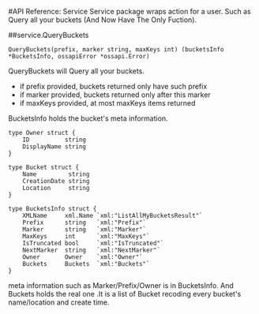 #API Reference: Service
Service package wraps action for a user. Such as Query all your buckets (And Now  Have The Only Fuction).

##service.QueryBuckets 

	QueryBuckets(prefix, marker string, maxKeys int) (bucketsInfo *BucketsInfo, ossapiError *ossapi.Error)
	
QueryBuckets will Query all your buckets. 

* if prefix provided, buckets returned only have such prefix
* if marker provided, buckets returned only after this marker 
* if maxKeys provided, at most maxKeys items returned


BucketsInfo holds the bucket's meta information.

	type Owner struct {
	    ID          string
	    DisplayName string
	}
	
	type Bucket struct {
	    Name         string
	    CreationDate string
	    Location     string
	}

	type BucketsInfo struct {
	    XMLName     xml.Name `xml:"ListAllMyBucketsResult"`
	    Prefix      string   `xml:"Prefix"`
	    Marker      string   `xml:"Marker"`
	    MaxKeys     int      `xml:"MaxKeys"`
	    IsTruncated bool     `xml:"IsTruncated"`
	    NextMarker  string   `xml:"NextMarker"`
	    Owner       Owner    `xml:"Owner"`
	    Buckets     Buckets  `xml:"Buckets"`
	}

meta information such as Marker/Prefix/Owner is in BucketsInfo. And Buckets holds the real one .It is a list of Bucket recoding every bucket's name/location and create time. 